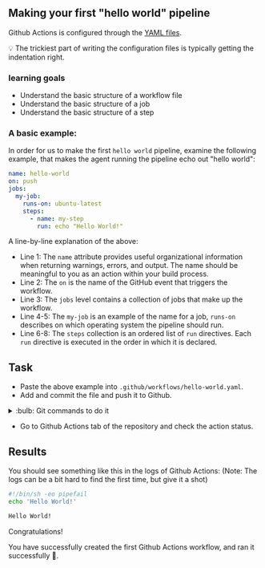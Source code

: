 ## Making your first "hello world" pipeline

Github Actions is configured through the [YAML files](https://docs.github.com/en/actions/using-workflows/workflow-syntax-for-github-actions).

:bulb: The trickiest part of writing the configuration files is typically getting the indentation right.

### learning goals

- Understand the basic structure of a workflow file
- Understand the basic structure of a job
- Understand the basic structure of a step

### A basic example:

In order for us to make the first `hello world` pipeline, examine the following example, that makes the agent running the pipeline echo out "hello world":


```yaml
name: hello-world
on: push
jobs:
  my-job:
    runs-on: ubuntu-latest
    steps:
      - name: my-step
        run: echo "Hello World!"
```

A line-by-line explanation of the above:

- Line 1: The `name` attribute provides useful organizational information when returning warnings, errors, and output. The name should be meaningful to you as an action within your build process.
- Line 2: The `on` is the name of the GitHub event that triggers the workflow.
- Line 3: The `jobs` level contains a collection of jobs that make up the workflow.
- Line 4-5: The `my-job` is an example of the name for a job, `runs-on` describes on which operating system the pipeline should run.
- Line 6-8: The `steps` collection is an ordered list of `run` directives. Each `run` directive is executed in the order in which it is declared.

## Task

- Paste the above example into `.github/workflows/hello-world.yaml`.
- Add and commit the file and push it to Github. 

<details>
<summary>:bulb: Git commands to do it</summary>

```bash
git add .github/workflows/hello-world.yml
git commit -m "Add hello world workflow"
git push

```

</details>

- Go to Github Actions tab of the repository and check the action status.

## Results

You should see something like this in the logs of Github Actions: (Note: The logs can be a bit hard to find the first time, but give it a shot)

```bash
#!/bin/sh -eo pipefail
echo 'Hello World!'

Hello World!
```

Congratulations! 

You have successfully created the first Github Actions workflow, and ran it successfully :tada:.
